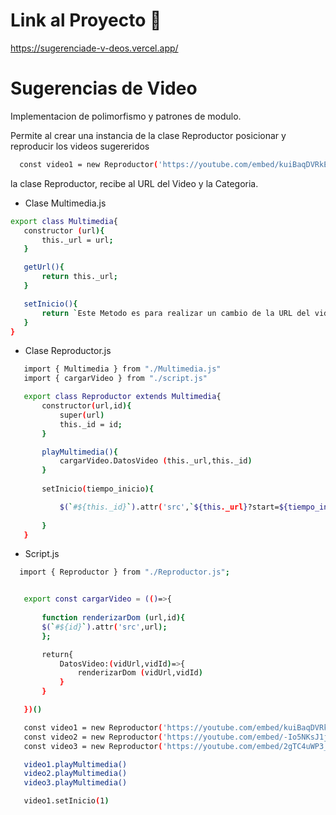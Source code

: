 
# Link al Proyecto 🚀

https://sugerenciade-v-deos.vercel.app/

# Sugerencias de Video

 Implementacion de polimorfismo y patrones de modulo.

  Permite al crear una instancia de la clase Reproductor posicionar y reproducir los videos sugereridos
```bash
  const video1 = new Reproductor('https://youtube.com/embed/kuiBaqDVRkE','musica')
 ```

 la clase Reproductor, recibe al URL del Video y la Categoria.

- Clase Multimedia.js
 ``` bash
 export class Multimedia{
    constructor (url){
        this._url = url;
    }

    getUrl(){
        return this._url;
    }

    setInicio(){
        return `Este Metodo es para realizar un cambio de la URL del video.`;
    }
}   
 ```

- Clase Reproductor.js
 ``` bash
    import { Multimedia } from "./Multimedia.js"
    import { cargarVideo } from "./script.js"

    export class Reproductor extends Multimedia{
        constructor(url,id){
            super(url)
            this._id = id;
        }

        playMultimedia(){
            cargarVideo.DatosVideo (this._url,this._id)         
        }
        
        setInicio(tiempo_inicio){

            $(`#${this._id}`).attr('src',`${this._url}?start=${tiempo_inicio * 60}`);
        
        }
    }

 ``` 
 - Script.js
 ```bash
   import { Reproductor } from "./Reproductor.js";


    export const cargarVideo = (()=>{
        
        function renderizarDom (url,id){
        $(`#${id}`).attr('src',url);
        };

        return{
            DatosVideo:(vidUrl,vidId)=>{
                renderizarDom (vidUrl,vidId)
            }
        }     

    })()

    const video1 = new Reproductor('https://youtube.com/embed/kuiBaqDVRkE','musica')
    const video2 = new Reproductor('https://youtube.com/embed/-Io5NKsJ1jA','peliculas')
    const video3 = new Reproductor('https://youtube.com/embed/2gTC4uWP3_Y','series')

    video1.playMultimedia()
    video2.playMultimedia()
    video3.playMultimedia()

    video1.setInicio(1)

 ```

 